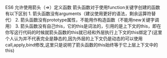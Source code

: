   ES6 允许使用箭头（=>）定义函数 
  箭头函数对于使用function关键字创建的函数有以下区别 
     1. 箭头函数没有arguments（建议使用更好的语法，剩余运算符替代） 
     2. 箭头函数没有prototype属性，不能用作构造函数（不能用new关键字调用） 
     3. 箭头函数没有自己this，它的this是词法的，引用的是上下文的this，即在你写这行代码的时候就箭头函数的this就已经和外层执行上下文的this绑定了(这里个人认为并不代表完全是静态的,因为外层的上下文仍是动态的可以使用call,apply,bind修改,这里只是说明了箭头函数的this始终等于它上层上下文中的this)
